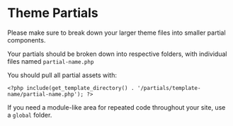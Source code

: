 # Theme Partials

Please make sure to break down your larger theme files into smaller partial components.

Your partials should be broken down into respective folders, with individual files named `partial-name.php`

You should pull all partial assets with:

```
<?php include(get_template_directory() . '/partials/template-name/partial-name.php'); ?>
```

If you need a module-like area for repeated code throughout your site, use a `global` folder.